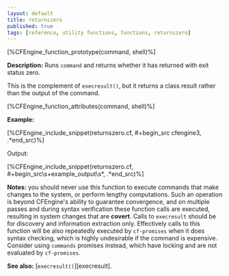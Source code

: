 ```yaml
---
layout: default
title: returnszero
published: true
tags: [reference, utility functions, functions, returnszero]
---
```


[%CFEngine_function_prototype(command, shell)%]

**Description:** Runs `command` and returns whether it has returned with exit
status zero.

This is the complement of `execresult()`, but it returns a class result
rather than the output of the command.

[%CFEngine_function_attributes(command, shell)%]

**Example:**

[%CFEngine_include_snippet(returnszero.cf, #\+begin_src cfengine3, .*end_src)%]

Output:

[%CFEngine_include_snippet(returnszero.cf, #\+begin_src\s+example_output\s*, .*end_src)%]

**Notes:** you should never use this function to execute commands that
make changes to the system, or perform lengthy computations. Such an
operation is beyond CFEngine's ability to guarantee convergence, and
on multiple passes and during syntax verification these function calls
are executed, resulting in system changes that are **covert**. Calls
to `execresult` should be for discovery and information extraction
only.  Effectively calls to this function will be also repeatedly
executed by `cf-promises` when it does syntax checking, which is
highly undesirable if the command is expensive.  Consider using
`commands` promises instead, which have locking and are not evaluated
by `cf-promises`.

**See also:** [`execresult()`][execresult].
